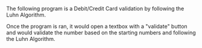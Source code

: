 The following program is a Debit/Credit Card validation by following the Luhn Algorithm.

Once the program is ran, it would open a textbox with a "validate" button and would validate the number based on the starting numbers
and following the Luhn Algorithm.
